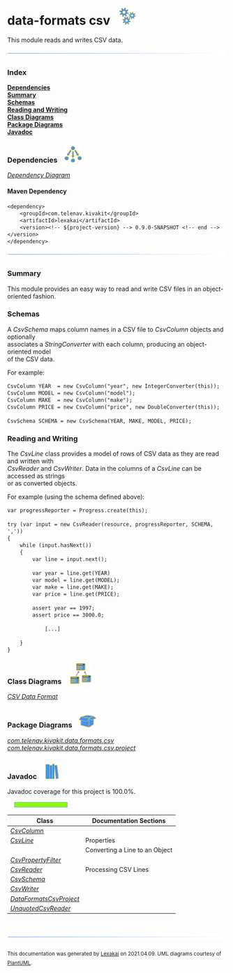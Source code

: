 # data-formats csv &nbsp;&nbsp;![](documentation/images/gears-40.png)

This module reads and writes CSV data.

![](documentation/images/horizontal-line.png)

### Index

[**Dependencies**](#dependencies)  
[**Summary**](#summary)  
[**Schemas**](#schemas)  
[**Reading and Writing**](#reading-and-writing)  
[**Class Diagrams**](#class-diagrams)  
[**Package Diagrams**](#package-diagrams)  
[**Javadoc**](#javadoc)

### Dependencies <a name="dependencies"></a> &nbsp;&nbsp; ![](documentation/images/dependencies-40.png)

[*Dependency Diagram*](documentation/diagrams/dependencies.svg)

#### Maven Dependency

    <dependency>
        <groupId>com.telenav.kivakit</groupId>
        <artifactId>lexakai</artifactId>
        <version><!-- ${project-version} --> 0.9.0-SNAPSHOT <!-- end --></version>
    </dependency>
![](documentation/images/horizontal-line.png)

[//]: # (start-user-text)

### Summary <a name = "summary"></a>

This module provides an easy way to read and write CSV files in an object-oriented fashion.

### Schemas <a name = "schemas"></a>

A *CsvSchema* maps column names in a CSV file to *CsvColumn* objects and optionally  
associates a *StringConverter* with each column, producing an object-oriented model  
of the CSV data.

For example:

    CsvColumn YEAR  = new CsvColumn("year", new IntegerConverter(this));
    CsvColumn MODEL = new CsvColumn("model");
    CsvColumn MAKE  = new CsvColumn("make");
    CsvColumn PRICE = new CsvColumn("price", new DoubleConverter(this));
    
    CsvSchema SCHEMA = new CsvSchema(YEAR, MAKE, MODEL, PRICE);

### Reading and Writing <a name = "reading-and-writing"></a>

The *CsvLine* class provides a model of rows of CSV data as they are read and written with  
*CsvReader* and *CsvWriter*. Data in the columns of a *CsvLine* can be accessed as strings  
or as converted objects.

For example (using the schema defined above):

    var progressReporter = Progress.create(this);

    try (var input = new CsvReader(resource, progressReporter, SCHEMA, ','))
    {
        while (input.hasNext())
        {
            var line = input.next();

            var year = line.get(YEAR)
            var model = line.get(MODEL);
            var make = line.get(MAKE);
            var price = line.get(PRICE);

            assert year == 1997;
            assert price == 3000.0;

                [...]

        }
    }

[//]: # (end-user-text)

### Class Diagrams <a name="class-diagrams"></a> &nbsp; &nbsp; ![](documentation/images/diagram-48.png)

[*CSV Data Format*](documentation/diagrams/diagram-csv.svg)  

### Package Diagrams <a name="package-diagrams"></a> &nbsp;&nbsp; ![](documentation/images/box-40.png)

[*com.telenav.kivakit.data.formats.csv*](documentation/diagrams/com.telenav.kivakit.data.formats.csv.svg)  
[*com.telenav.kivakit.data.formats.csv.project*](documentation/diagrams/com.telenav.kivakit.data.formats.csv.project.svg)  

### Javadoc <a name="javadoc"></a> &nbsp;&nbsp; ![](documentation/images/books-40.png)

Javadoc coverage for this project is 100.0%.  
  
&nbsp; &nbsp;  ![](documentation/images/meter-100-12.png)



| Class | Documentation Sections |
|---|---|
| [*CsvColumn*](https://telenav.github.io/kivakit/javadoc/kivakit.data.formats.csv/com/telenav/kivakit/data/formats/csv/CsvColumn.html) |  |  
| [*CsvLine*](https://telenav.github.io/kivakit/javadoc/kivakit.data.formats.csv/com/telenav/kivakit/data/formats/csv/CsvLine.html) | Properties |  
| | Converting a Line to an Object |  
| [*CsvPropertyFilter*](https://telenav.github.io/kivakit/javadoc/kivakit.data.formats.csv/com/telenav/kivakit/data/formats/csv/CsvPropertyFilter.html) |  |  
| [*CsvReader*](https://telenav.github.io/kivakit/javadoc/kivakit.data.formats.csv/com/telenav/kivakit/data/formats/csv/CsvReader.html) | Processing CSV Lines |  
| [*CsvSchema*](https://telenav.github.io/kivakit/javadoc/kivakit.data.formats.csv/com/telenav/kivakit/data/formats/csv/CsvSchema.html) |  |  
| [*CsvWriter*](https://telenav.github.io/kivakit/javadoc/kivakit.data.formats.csv/com/telenav/kivakit/data/formats/csv/CsvWriter.html) |  |  
| [*DataFormatsCsvProject*](https://telenav.github.io/kivakit/javadoc/kivakit.data.formats.csv/com/telenav/kivakit/data/formats/csv/project/DataFormatsCsvProject.html) |  |  
| [*UnquotedCsvReader*](https://telenav.github.io/kivakit/javadoc/kivakit.data.formats.csv/com/telenav/kivakit/data/formats/csv/UnquotedCsvReader.html) |  |  

[//]: # (start-user-text)



[//]: # (end-user-text)

<br/>

![](documentation/images/horizontal-line.png)

  
<sub>This documentation was generated by [Lexakai](https://github.com/Telenav/lexakai) on 2021.04.09. UML diagrams courtesy
of [PlantUML](http://plantuml.com).</sub>

